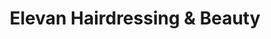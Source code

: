 ---
title: "Elevan Hairdressing & Beauty"
url: /brandon/elevan-hairdressing-and-beauty/
shop: hairdresser
---